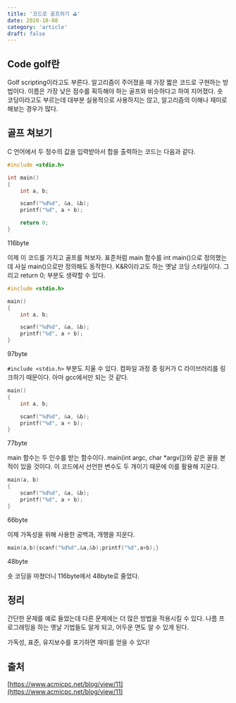 ```yaml
---
title: '코드로 골프하기 ⛳'
date: 2020-10-08
category: 'article'
draft: false
---
```


## Code golf란

Golf scripting이라고도 부른다. 알고리즘이 주어졌을 때 가장 짧은 코드로 구현하는 방법이다. 이름은 가장 낮은 점수를 획득해야 하는 골프와 비슷하다고 하여 지어졌다. 숏 코딩이라고도 부르는데 대부분 실용적으로 사용하지는 않고, 알고리즘의 이해나 재미로 해보는 경우가 많다.

## 골프 쳐보기

C 언어에서 두 정수의 값을 입력받아서 합을 출력하는 코드는 다음과 같다.

```c
#include <stdio.h>

int main()
{
	int a, b;

	scanf("%d%d", &a, &b);
	printf("%d", a + b);

	return 0;
}
```

116byte

이제 이 코드를 가지고 골프를 쳐보자. 표준처럼 main 함수를 int main()으로 정의했는데 사실 main()으로만 정의해도 동작한다. K&R이라고도 하는 옛날 코딩 스타일이다. 그리고 return 0; 부분도 생략할 수 있다.

```c
#include <stdio.h>

main()
{
	int a, b;

	scanf("%d%d", &a, &b);
	printf("%d", a + b);
}
```

97byte

`#include <stdio.h>` 부분도 지울 수 있다. 컴파일 과정 중 링커가 C 라이브러리를 링크하기 때문이다. 아마 gcc에서만 되는 것 같다.

```c
main()
{
    int a, b;

    scanf("%d%d", &a, &b);
    printf("%d", a + b);
}
```

77byte

main 함수는 두 인수를 받는 함수이다. main(int argc, char \*argv\[\])와 같은 꼴을 본 적이 있을 것이다. 이 코드에서 선언한 변수도 두 개이기 때문에 이를 활용해 지운다.

```c
main(a, b)
{
    scanf("%d%d", &a, &b);
    printf("%d", a + b);
}
```

66byte

이제 가독성을 위해 사용한 공백과, 개행을 지운다.

```c
main(a,b){scanf("%d%d",&a,&b);printf("%d",a+b);}
```

48byte

숏 코딩을 마쳤더니 116byte에서 48byte로 줄었다.

## 정리

간단한 문제를 예로 들었는데 다른 문제에는 더 많은 방법을 적용시킬 수 있다. 나름 프로그래밍을 하는 옛날 기법들도 알게 되고, 어두운 면도 알 수 있게 된다.

가독성, 표준, 유지보수를 포기하면 재미를 얻을 수 있다!

## 출처

[https://www.acmicpc.net/blog/view/11](https://www.acmicpc.net/blog/view/11)
